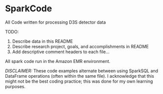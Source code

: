 # SparkCode
All Code written for processing D3S detector data

TODO:
1. Describe data in this README
2. Describe research project, goals, and accomplishments in README
3. Add descriptive comment headers to each file...

All spark code run in the Amazon EMR environment.

*DISCLAIMER:*
These code examples alternate between using SparkSQL and DataFrame operations (often within the same file). I acknowledge that this might not be the best coding practice; this was done for my own learning purposes. 
